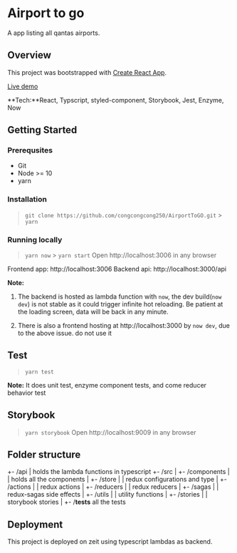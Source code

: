 # Airport to go

A app listing all qantas airports.

## Overview

This project was bootstrapped with [Create React App](https://github.com/facebook/create-react-app).

[Live demo](https://airporttogo.lirenxn.now.sh)

**Tech:**React, Typscript, styled-component, Storybook, Jest, Enzyme, Now

## Getting Started

### Prerequsites

- Git
- Node >= 10
- yarn

### Installation

> `git clone https://github.com/congcongcong250/AirportToGO.git` > `yarn`

### Running locally

> `yarn now` > `yarn start`
> Open http://localhost:3006 in any browser

Frontend app: http://localhost:3006
Backend api: http://localhost:3000/api

**Note:**

1. The backend is hosted as lambda function with `now`, the dev build(`now dev`) is not stable as it could trigger infinite hot reloading. Be patient at the loading screen, data will be back in any minute.

2. There is also a frontend hosting at http://localhost:3000 by `now dev`, due to the above issue. do not use it

## Test

> `yarn test`

**Note:** It does unit test, enzyme component tests, and come reducer behavior test

## Storybook

> `yarn storybook`
> Open http://localhost:9009 in any browser

## Folder structure

+- /api
| holds the lambda functions in typescript
+- /src
| +- /components
| | holds all the components
| +- /store
| | redux configurations and type
| +- /actions
| | redux actions
| +- /reducers
| | redux reducers
| +- /sagas
| | redux-sagas side effects
| +- /utils
| | utility functions
| +- /stories
| | storybook stories
| +- /**tests**
all the tests

## Deployment

This project is deployed on zeit using typescript lambdas as backend.
